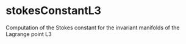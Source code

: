 # stokesConstantL3
Computation of the Stokes constant for the invariant manifolds of the Lagrange point L3
